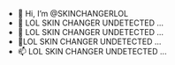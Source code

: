 - 👋 Hi, I’m @SKINCHANGERLOL
- 👀 LOL SKIN CHANGER UNDETECTED ...
- 🌱 LOL SKIN CHANGER UNDETECTED ...
- 💞️LOL SKIN CHANGER UNDETECTED  ...
- 📫 LOL SKIN CHANGER UNDETECTED  ...

<!---
SKINCHANGERLOL/SKINCHANGERLOL is a ✨ special ✨ repository because its `README.md` (this file) appears on your GitHub profile.
You can click the Preview link to take a look at your changes.
--->
